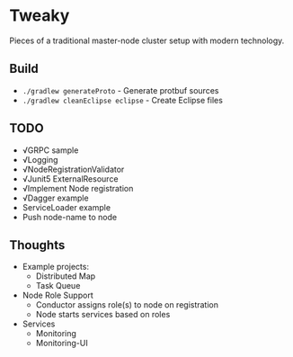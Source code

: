 # Tweaky

Pieces of a traditional master-node cluster setup with modern technology.

## Build

- `./gradlew generateProto` - Generate protbuf sources
- `./gradlew cleanEclipse eclipse` - Create Eclipse files


## TODO

- √GRPC sample
- √Logging
- √NodeRegistrationValidator
- √Junit5 ExternalResource
- √Implement Node registration
- √Dagger example
- ServiceLoader example
- Push node-name to node

## Thoughts

- Example projects:
   - Distributed Map
   - Task Queue
- Node Role Support
   - Conductor assigns role(s) to node on registration
   - Node starts services based on roles
- Services
    - Monitoring
    - Monitoring-UI